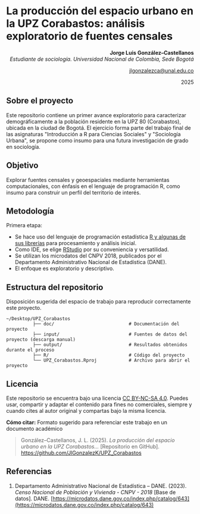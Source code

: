 # La producción del espacio urbano en la UPZ Corabastos: análisis exploratorio de fuentes censales


<div align="right">

**Jorge Luis González–Castellanos**  
*Estudiante de sociología. Universidad Nacional de Colombia, Sede Bogotá*  

jlgonzalezca@unal.edu.co  

2025  

</div>

## Sobre el proyecto

Este repositorio contiene un primer avance exploratorio para caracterizar demográficamente a la población residente en la UPZ 80 (Corabastos), ubicada en la ciudad de Bogotá. El ejercicio forma parte del trabajo final de las asignaturas "Introducción a R para Ciencias Sociales" y "Sociología Urbana", se propone como insumo para una futura investigación de grado en sociología.

## Objetivo

Explorar fuentes censales y geoespaciales mediante herramientas computacionales, con énfasis en el lenguaje de programación R, como insumo para construir un perfil del territorio de interés.

## Metodología
Primera etapa:
- Se hace uso del lenguaje de programación estadística [R y algunas de sus librerías](https://cran.r-project.org/) para procesamiento y análisis inicial.
- Como IDE, se elige [RStudio](https://posit.co/downloads/) por su conveniencia y versatilidad.
- Se utilizan los microdatos del CNPV 2018, publicados por el Departamento Administrativo Nacional de Estadística (DANE).
- El enfoque es exploratorio y descriptivo.

## Estructura del repositorio

Disposición sugerida del espacio de trabajo para reproducir correctamente este proyecto.

```
~/Desktop/UPZ_Corabastos
          ├── doc/                            # Documentación del proyecto  
          ├── input/                          # Fuentes de datos del proyecto (descarga manual)  
          ├── output/                         # Resultados obtenidos durante el proceso  
          ├── R/                              # Código del proyecto 
          └── UPZ_Corabastos.Rproj            # Archivo para abrir el proyecto 

```

## Licencia

Este repositorio se encuentra bajo una licencia [CC BY-NC-SA 4.0](https://creativecommons.org/licenses/by-nc-sa/4.0/deed.es). Puedes usar, compartir y adaptar el contenido para fines no comerciales, siempre y cuando cites al autor original y compartas bajo la misma licencia.

**Cómo citar:** Formato sugerido para referenciar este trabajo en un documento académico


> González–Castellanos, J. L. (2025). *La producción del espacio urbano en la UPZ Corabastos...* [Repositorio en GitHub]. https://github.com/JlGonzalezK/UPZ_Corabastos 

## Referencias

1. Departamento Administrativo Nacional de Estadística – DANE. (2023). *Censo Nacional de Población y Vivienda - CNPV - 2018* [Base de datos]. DANE. [https://microdatos.dane.gov.co/index.php/catalog/643](https://microdatos.dane.gov.co/index.php/catalog/643)  
